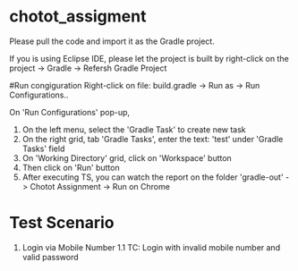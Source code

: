 # chotot_assigment

Please pull the code and import it as the Gradle project.

If you is using Eclipse IDE, please let the project is built by right-click on the project -> Gradle -> Refersh Gradle Project

#Run congiguration
Right-click on file: build.gradle -> Run as -> Run Configurations..

On 'Run Configurations' pop-up, 

1. On the left menu, select the 'Gradle Task' to create new task
2. On the right grid, tab 'Gradle Tasks', enter the text: 'test' under 'Gradle Tasks' field
3. On 'Working Directory' grid, click on 'Workspace' button
4. Then click on 'Run' button
5. After executing TS, you can watch the report on the folder 'gradle-out' -> Chotot Assignment -> Run on Chrome

# Test Scenario
1. Login via Mobile Number
1.1 TC: Login with invalid mobile number and valid password
